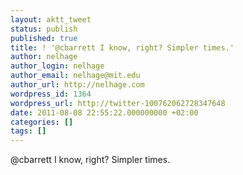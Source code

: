 ```yaml
---
layout: aktt_tweet
status: publish
published: true
title: ! '@cbarrett I know, right? Simpler times.'
author: nelhage
author_login: nelhage
author_email: nelhage@mit.edu
author_url: http://nelhage.com
wordpress_id: 1364
wordpress_url: http://twitter-100762062728347648
date: 2011-08-08 22:55:22.000000000 +02:00
categories: []
tags: []
---
```

@cbarrett I know, right? Simpler times.
